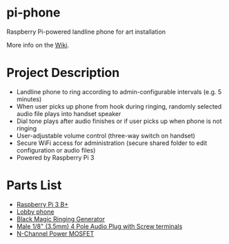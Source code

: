 # pi-phone
Raspberry Pi-powered landline phone for art installation

More info on the [Wiki](https://github.com/jonathanbfriedman/pi-phone/wiki).

# Project Description
- Landline phone to ring according to admin-configurable intervals (e.g. 5 minutes)
- When user picks up phone from hook during ringing, randomly selected audio file plays into handset speaker
- Dial tone plays after audio finishes or if user picks up when phone is not ringing
- User-adjustable volume control (three-way switch on handset)
- Secure WiFi access for administration (secure shared folder to edit configuration or audio files)
- Powered by Raspberry Pi 3

# Parts List
- [Raspberry Pi 3 B+](https://www.raspberrypi.org/products/raspberry-pi-3-model-b-plus/)
- [Lobby phone](https://www.ebay.com/itm/312064869534)
- [Black Magic Ringing Generator](https://www.ebay.com/itm/122310636850)
- [Male 1/8" (3.5mm) 4 Pole Audio Plug with Screw terminals](https://tinkersphere.com/audio/2511-male-18-35mm-4-pole-audio-plug-with-screw-terminals.html)
- [N-Channel Power MOSFET](https://tinkersphere.com/power/434-n-channel-power-mosfet-30v-60a.html)
